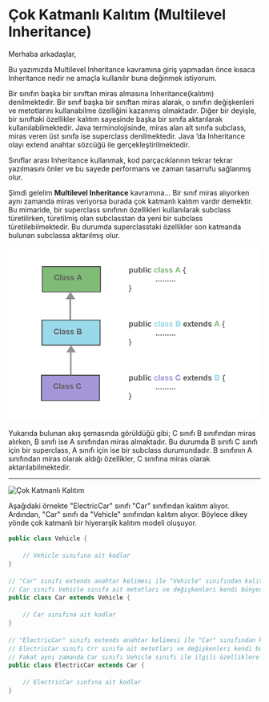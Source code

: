 

# Çok Katmanlı Kalıtım (Multilevel Inheritance)


Merhaba arkadaşlar,

Bu yazımızda Multilevel Inheritance kavramına giriş yapmadan önce kısaca Inheritance nedir ne amaçla kullanılır buna değinmek istiyorum. 

Bir sınıfın başka bir sınıftan miras almasına Inheritance(kalıtım) denilmektedir. Bir sınıf başka bir sınıftan miras alarak, o sınıfın değişkenleri ve metotlarını kullanabilme özelliğini kazanmış olmaktadır. Diğer bir deyişle, bir sınıftaki özellikler kalıtım sayesinde başka bir sınıfa aktarılarak kullanılabilmektedir. Java terminolojisinde, miras alan alt sınıfa subclass, miras veren üst sınıfa ise superclass denilmektedir. Java ’da Inheritance olayı extend anahtar sözcüğü ile gerçekleştirilmektedir. 

Sınıflar arası Inheritance kullanmak, kod parçacıklarının tekrar tekrar yazılmasını önler ve bu sayede performans ve zaman tasarrufu sağlanmış olur.

Şimdi gelelim **Multilevel Inheritance** kavramına… Bir sınıf miras alıyorken aynı zamanda miras veriyorsa burada çok katmanlı kalıtım vardır demektir. Bu mimaride, bir superclass sınıfının özellikleri kullanılarak subclass türetilirken, türetilmiş olan subclasstan da yeni bir subclass türetilebilmektedir. Bu durumda superclasstaki özellikler son katmanda bulunan subclassa aktarılmış olur. 


![](figures/multilevel_inheritance.png)


Yukarıda bulunan akış şemasında görüldüğü gibi; C sınıfı B sınıfından miras alırken, B sınıfı ise A sınıfından miras almaktadır. Bu durumda B sınıfı C sınıfı için bir superclass, A sınıfı için ise bir subclass durumundadır. B sınıfının A sınıfından miras olarak aldığı özellikler, C sınıfına miras olarak aktarılabilmektedir. 

----------------------------------------------

![Çok Katmanlı Kalıtım](/Users/kodluyoruz/Projeler/kodluyoruz/taskforce/java/java-102/object-oriented-programming/figures/multi-level-inheritance.png)

Aşağıdaki örnekte &quot;ElectricCar&quot; sınıfı &quot;Car&quot; sınıfından kalıtım alıyor. Ardından, &quot;Car&quot; sınıfı da &quot;Vehicle&quot; sınıfından kalıtım alıyor. Böylece dikey yönde çok katmanlı bir hiyerarşik kalıtım modeli oluşuyor.

````java
public class Vehicle {

	// Vehicle sınıfına ait kodlar
}

// "Car" sınıfı extends anahtar kelimesi ile "Vehicle" sınıfından kalıtım alıyor.
// Car sınıfı Vehicle sınıfa ait metotları ve değişkenleri kendi bünyesine almış oluyor.
public class Car extends Vehicle {

	// Car sınıfına ait kodlar
}

// "ElectricCar" sınıfı extends anahtar kelimesi ile "Car" sınıfından kalıtım alıyor.
// ElectricCar sınıfı Crr sınıfa ait metotları ve değişkenleri kendi bünyesine almış oluyor. 
// Fakat aynı zamanda Car sınıfı Vehicle sınıfı ile ilgili özelliklere sahip olduğundan ElectricCar sınıfı da dolaylı yoldan Vehicle sınıfından kalıtım almış oluyor.
public class ElectricCar extends Car {

	// ElectricCar sınfına ait kodlar
}
````





